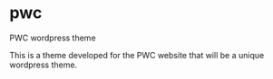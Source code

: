 pwc
===

PWC wordpress theme

This is a theme developed for the PWC website that will be a unique wordpress theme.
